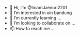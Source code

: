 - 👋 Hi, I’m @ImamJaenuri2201
- 👀 I’m interested in uin bandung
- 🌱 I’m currently learning ...
- 💞️ I’m looking to collaborate on ...
- 📫 How to reach me ...

<!---
ImamJaenuri2201/ImamJaenuri2201 is a ✨ special ✨ repository because its `README.md` (this file) appears on your GitHub profile.
You can click the Preview link to take a look at your changes.
--->
